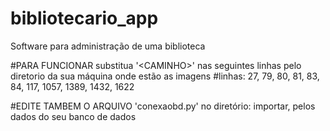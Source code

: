 # bibliotecario_app
Software para administração de uma biblioteca

#PARA FUNCIONAR substitua '\<CAMINHO\>' nas seguintes linhas pelo diretorio da sua máquina onde estão as imagens
#linhas: 27, 79, 80, 81, 83, 84, 117, 1057, 1389, 1432, 1622

#EDITE TAMBEM O ARQUIVO 'conexaobd.py' no diretório: importar, pelos dados do seu banco de dados
